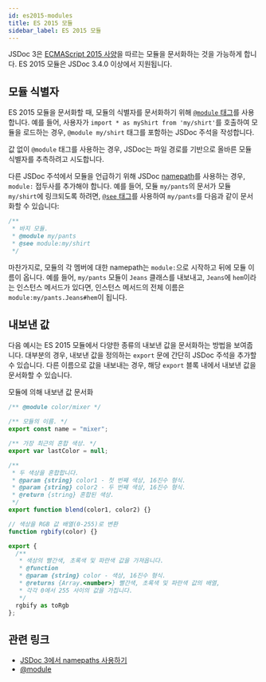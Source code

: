 ```yaml
---
id: es2015-modules
title: ES 2015 모듈
sidebar_label: ES 2015 모듈
---
```


JSDoc 3은 [ECMAScript 2015 사양](http://www.ecma-international.org/ecma-262/6.0/#sec-modules)을 따르는 모듈을 문서화하는 것을 가능하게 합니다. ES 2015 모듈은 JSDoc 3.4.0 이상에서 지원됩니다.

## 모듈 식별자

ES 2015 모듈을 문서화할 때, 모듈의 식별자를 문서화하기 위해 [`@module` 태그](../tags/module.md)를 사용합니다. 예를 들어, 사용자가 `import * as myShirt from 'my/shirt'`를 호출하여 모듈을 로드하는 경우, `@module my/shirt` 태그를 포함하는 JSDoc 주석을 작성합니다.

값 없이 `@module` 태그를 사용하는 경우, JSDoc는 파일 경로를 기반으로 올바른 모듈 식별자를 추측하려고 시도합니다.

다른 JSDoc 주석에서 모듈을 언급하기 위해 JSDoc [namepath](../about/namepaths.md)를 사용하는 경우, `module:` 접두사를 추가해야 합니다. 예를 들어, 모듈 `my/pants`의 문서가 모듈 `my/shirt`에 링크되도록 하려면, [`@see` 태그](../tags/see.md)를 사용하여 `my/pants`를 다음과 같이 문서화할 수 있습니다:

```js
/**
 * 바지 모듈.
 * @module my/pants
 * @see module:my/shirt
 */
```

마찬가지로, 모듈의 각 멤버에 대한 namepath는 `module:`으로 시작하고 뒤에 모듈 이름이 옵니다. 예를 들어, `my/pants` 모듈이 `Jeans` 클래스를 내보내고, `Jeans`에 `hem`이라는 인스턴스 메서드가 있다면, 인스턴스 메서드의 전체 이름은 `module:my/pants.Jeans#hem`이 됩니다.

## 내보낸 값

다음 예시는 ES 2015 모듈에서 다양한 종류의 내보낸 값을 문서화하는 방법을 보여줍니다. 대부분의 경우, 내보낸 값을 정의하는 `export` 문에 간단히 JSDoc 주석을 추가할 수 있습니다. 다른 이름으로 값을 내보내는 경우, 해당 `export` 블록 내에서 내보낸 값을 문서화할 수 있습니다.

모듈에 의해 내보낸 값 문서화

```js
/** @module color/mixer */

/** 모듈의 이름. */
export const name = "mixer";

/** 가장 최근의 혼합 색상. */
export var lastColor = null;

/**
 * 두 색상을 혼합합니다.
 * @param {string} color1 - 첫 번째 색상, 16진수 형식.
 * @param {string} color2 - 두 번째 색상, 16진수 형식.
 * @return {string} 혼합된 색상.
 */
export function blend(color1, color2) {}

// 색상을 RGB 값 배열(0-255)로 변환
function rgbify(color) {}

export {
  /**
   * 색상의 빨간색, 초록색 및 파란색 값을 가져옵니다.
   * @function
   * @param {string} color - 색상, 16진수 형식.
   * @returns {Array.<number>} 빨간색, 초록색 및 파란색 값의 배열,
   * 각각 0에서 255 사이의 값을 가집니다.
   */
  rgbify as toRgb
};
```

## 관련 링크

- [JSDoc 3에서 namepaths 사용하기](../about/namepaths.md)
- [@module](../tags/module.md)